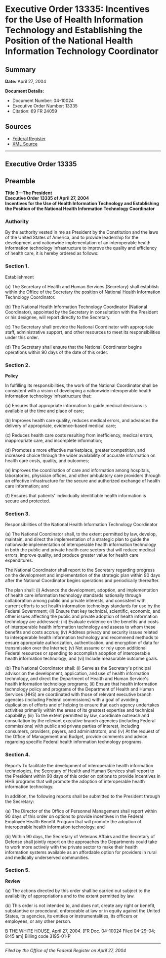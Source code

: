 # Executive Order 13335: Incentives for the Use of Health Information Technology and Establishing the Position of the National Health Information Technology Coordinator

## Summary

**Date:** April 27, 2004

**Document Details:**
- Document Number: 04-10024
- Executive Order Number: 13335
- Citation: 69 FR 24059

## Sources
- [Federal Register](https://www.federalregister.gov/documents/2004/04/30/04-10024/incentives-for-the-use-of-health-information-technology-and-establishing-the-position-of-the)
- [XML Source](https://www.federalregister.gov/documents/full_text/xml/2004/04/30/04-10024.xml)

---

## Executive Order 13335

## Preamble

**Title 3—The President**  
**Executive Order 13335 of April 27, 2004**  
**Incentives for the Use of Health Information Technology and Establishing the Position of the National Health Information Technology Coordinator**

### Authority

By the authority vested in me as President by the Constitution and the laws of the United States of America, and to provide leadership for the development and nationwide implementation of an interoperable health information technology infrastructure to improve the quality and efficiency of health care, it is hereby ordered as follows:
### Section 1.

Establishment

(a) The Secretary of Health and Human Services (Secretary) shall establish within the Office of the Secretary the position of National Health Information Technology Coordinator.

(b) The National Health Information Technology Coordinator (National Coordinator), appointed by the Secretary in consultation with the President or his designee, will report directly to the Secretary.

(c) The Secretary shall provide the National Coordinator with appropriate staff, administrative support, and other resources to meet its responsibilities under this order.

(d) The Secretary shall ensure that the National Coordinator begins operations within 90 days of the date of this order.
### Section 2.

**Policy**

In fulfilling its responsibilities, the work of the National Coordinator shall be consistent with a vision of developing a nationwide interoperable health information technology infrastructure that:

(a) Ensures that appropriate information to guide medical decisions is available at the time and place of care;

(b) Improves health care quality, reduces medical errors, and advances the delivery of appropriate, evidence-based medical care;

(c) Reduces health care costs resulting from inefficiency, medical errors, inappropriate care, and incomplete information;

(d) Promotes a more effective marketplace, greater competition, and increased choice through the wider availability of accurate information on health care costs, quality, and outcomes;

(e) Improves the coordination of care and information among hospitals, laboratories, physician offices, and other ambulatory care providers through an effective infrastructure for the secure and authorized exchange of health care information; and

(f) Ensures that patients' individually identifiable health information is secure and protected.
### Section 3.

Responsibilities of the National Health Information Technology Coordinator

(a) The National Coordinator shall, to the extent permitted by law, develop, maintain, and direct the implementation of a strategic plan to guide the nationwide implementation of interoperable health information technology in both the public and private health care sectors that will reduce medical errors, improve quality, and produce greater value for health care expenditures.

The National Coordinator shall report to the Secretary regarding progress on the development and implementation of the strategic plan within 90 days after the National Coordinator begins operations and periodically thereafter.

The plan shall:
    (i) Advance the development, adoption, and implementation of health care information technology standards nationally through collaboration among public and private interests, and consistent with current efforts to set health information technology standards for use by the Federal Government;
    (ii) Ensure that key technical, scientific, economic, and other issues affecting the public and private adoption of health information technology are addressed;
    (iii) Evaluate evidence on the benefits and costs of interoperable health information technology and assess to whom these benefits and costs accrue;
    (iv) Address privacy and security issues related to interoperable health information technology and recommend methods to ensure appropriate authorization, authentication, and encryption of data for transmission over the Internet;
    (v) Not assume or rely upon additional Federal resources or spending to accomplish adoption of interoperable health information technology; and
    (vi) Include measurable outcome goals.

(b) The National Coordinator shall:
    (i) Serve as the Secretary's principal advisor on the development, application, and use of health information technology, and direct the Department of Health and Human Service's health information technology programs;
    (ii) Ensure that health information technology policy and programs of the Department of Health and Human Services (HHS) are coordinated with those of relevant executive branch agencies (including Federal commissions) with a goal of avoiding duplication of efforts and of helping to ensure that each agency undertakes activities primarily within the areas of its greatest expertise and technical capability;
    (iii) To the extent permitted by law, coordinate outreach and consultation by the relevant executive branch agencies (including Federal commissions) with public and private parties of interest, including consumers, providers, payers, and administrators; and
    (iv) At the request of the Office of Management and Budget, provide comments and advice regarding specific Federal health information technology programs.
### Section 4.

Reports
To facilitate the development of interoperable health information technologies, the Secretary of Health and Human Services shall report to the President within 90 days of this order on options to provide incentives in HHS programs that will promote the adoption of interoperable health information technology.

In addition, the following reports shall be submitted to the President through the Secretary:

(a) The Director of the Office of Personnel Management shall report within 90 days of this order on options to provide incentives in the Federal Employee Health Benefit Program that will promote the adoption of interoperable health information technology; and

(b) Within 90 days, the Secretary of Veterans Affairs and the Secretary of Defense shall jointly report on the approaches the Departments could take to work more actively with the private sector to make their health information systems available as an affordable option for providers in rural and medically underserved communities.
### Section 5.

**Review**

(a) The actions directed by this order shall be carried out subject to the availability of appropriations and to the extent permitted by law.

(b) This order is not intended to, and does not, create any right or benefit, substantive or procedural, enforceable at law or in equity against the United States, its agencies, its entities or instrumentalities, its officers or employees, or any other person.

B
THE WHITE HOUSE,
April 27, 2004.
[FR Doc. 04-10024
Filed 04-29-04; 8:45 am]
Billing code 3195-01-P

---

*Filed by the Office of the Federal Register on April 27, 2004*
